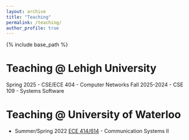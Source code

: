 ```yaml
---
layout: archive
title: "Teaching"
permalink: /teaching/
author_profile: true
---
```

{% include base_path %}

Teaching @ Lehigh University
========
Spring 2025 - CSE/ECE 404 - Computer Networks
Fall 2025-2024 - CSE 109 - Systems Software

Teaching @ University of Waterloo
========
* Summer/Spring 2022 [ECE 414/614](https://uwflow.com/course/ece414) - Communication Systems II
